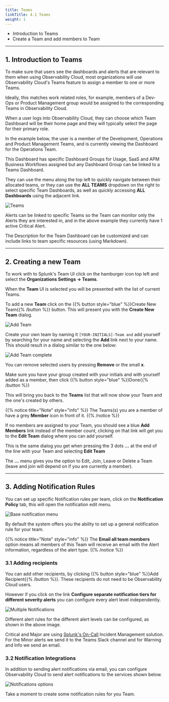 ```yaml
---
title: Teams
linkTitle: 4.1 Teams
weight: 1
---
```


* Introduction to Teams
* Create a Team and add members to Team

---

## 1. Introduction to Teams

To make sure that users see the dashboards and alerts that are relevant to them when using Observability Cloud, most organizations will use Observability Cloud's Teams feature to assign a member to one or more Teams.

Ideally, this matches work related roles, for example, members of a Dev-Ops or Product Management group would be assigned to the corresponding Teams in Observability Cloud.

When a user logs into Observability Cloud, they can choose which Team Dashboard will be their home page and they will typically select the page for their primary role.

In the example below, the user is a member of the Development, Operations and Product Management Teams, and is currently viewing the Dashboard for the Operations Team.

This Dashboard has specific Dashboard Groups for Usage, SaaS and APM Business Workflows assigned but any Dashboard Group can be linked to a Teams Dashboard.

They can use the menu along the top left to quickly navigate between their allocated teams, or they can use the **ALL TEAMS** dropdown on the right to select specific Team Dashboards, as well as quickly accessing **ALL Dashboards** using the adjacent link.

![Teams](../../../../../imt/images/teams-homepage.png)

Alerts can be linked to specific Teams so the Team can monitor only the Alerts they are interested in, and in the above example they currently have 1 active Critical Alert.

The Description for the Team Dashboard can be customized and can include links to team specific resources (using Markdown).

---

## 2. Creating a new Team

To work with to Splunk's Team UI click on the hamburger icon top left and select the **Organizations Settings → Teams**.

When the **Team** UI is selected you will be presented with the list of current Teams.

To add a new **Team** click on the {{% button style="blue" %}}Create New Team{{% /button %}} button. This will present you with the **Create New Team** dialog.

![Add Team](../../../../../imt/images/create-new-team.png)

Create your own team by naming it `[YOUR-INITIALS]-Team and` add yourself by searching for your name and selecting the **Add** link next to your name. This should result in a dialog similar to the one below:

![Add Team complete](../../../../../imt/images/add-to-team.png)

You can remove selected users by pressing  **Remove** or the small **x**.

Make sure you have your group created with your initials and with yourself added as a member, then click {{% button style="blue" %}}Done{{% /button %}}

This will bring you back to the **Teams** list that will now show your Team and the one's created by others.

{{% notice title="Note" style="info" %}}
The Teams(s) you are a member of have a grey **Member** icon in front of it.
{{% /notice %}}

If no members are assigned to your Team, you should see a blue **Add Members** link instead of the member count, clicking on that link will get you to the **Edit Team** dialog where you can add yourself.

This is the same dialog you get when pressing the 3 dots **...** at the end of the line with your Team and selecting **Edit Team**

The **...** menu gives you the option to Edit, Join, Leave or Delete a Team (leave and join will depend on if you are currently a member).

---

## 3. Adding Notification Rules

You can set up specific Notification rules per team, click on the **Notification Policy** tab, this will open the notification edit menu.

![Base notification menu](../../../../../imt/images/notification-policy.png)

By default the system offers you the ability to set up a general notification rule for your team.

{{% notice title="Note" style="info" %}}
The **Email all team members** option means all members of this Team will receive an email with the Alert information, regardless of the alert type.
{{% /notice %}}

### 3.1 Adding recipients

You can add other recipients, by clicking {{% button style="blue" %}}Add Recipient{{% /button %}}. These recipients do not need to be Observability Cloud users.

However if you click on the link **Configure separate notification tiers for different severity alerts** you can configure every alert level independently.

![Multiple Notifications](../../../../../imt/images/single-policy.png)

Different alert rules for the different alert levels can be configured, as shown in the above image.

Critical and Major are using [Splunk\'s On-Call](https://www.splunk.com/en_us/observability/on-call.html) Incident Management solution. For the Minor alerts we send it to the Teams Slack channel and for Warning and Info we send an email.

### 3.2 Notification Integrations

In addition to sending alert notifications via email, you can configure Observability Cloud to send alert notifications to the services shown below.

![Notifications options](../../../../../imt/images/integrations.png)

Take a moment to create some notification rules for you Team.
